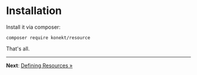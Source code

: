 # Installation

Install it via composer:

```
composer require konekt/resource
```

That's all.

---

**Next**: [Defining Resources &raquo;](defining-resources.md)
